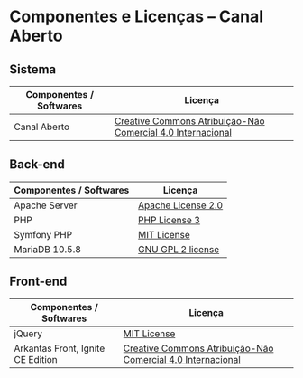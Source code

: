 Componentes e Licenças – Canal Aberto
===


## Sistema

| Componentes / Softwares | Licença |
| --------------------- | ------- |
| Canal Aberto     | [Creative Commons Atribuição-Não Comercial 4.0 Internacional](https://creativecommons.org/licenses/by-nc/4.0/deed.pt_BR)     | 


## Back-end
| Componentes / Softwares | Licença |
| --------------------- | ------- |
| Apache Server | [Apache License 2.0](https://creativecommons.org/licenses/by-nc/4.0/deed.pt_BR) 
| PHP    | [PHP License 3](https://www.php.net/license/3_01.txt) 
| Symfony PHP    | [MIT License](https://opensource.org/licenses/MIT)
| MariaDB 10.5.8 | [GNU GPL 2 license](https://mariadb.com/kb/en/mariadb-licenses/) 


## Front-end
| Componentes / Softwares | Licença |
| --------------------- | ------- |
| jQuery | [MIT License](https://opensource.org/licenses/MIT)
| Arkantas Front, Ignite CE Edition    | [Creative Commons Atribuição-Não Comercial 4.0 Internacional](https://creativecommons.org/licenses/by-nc/4.0/deed.pt_BR) 

